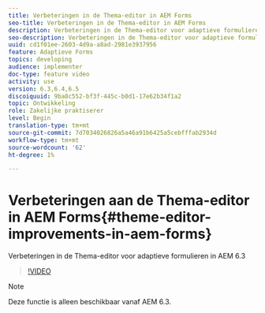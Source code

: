 ```yaml
---
title: Verbeteringen in de Thema-editor in AEM Forms
seo-title: Verbeteringen in de Thema-editor in AEM Forms
description: Verbeteringen in de Thema-editor voor adaptieve formulieren in AEM 6.3
seo-description: Verbeteringen in de Thema-editor voor adaptieve formulieren in AEM 6.3
uuid: cd1f01ee-2603-4d9a-a8ad-2981e3937956
feature: Adaptieve Forms
topics: developing
audience: implementer
doc-type: feature video
activity: use
version: 6.3,6.4,6.5
discoiquuid: 9ba8c552-bf3f-445c-b0d1-17e62b34f1a2
topic: Ontwikkeling
role: Zakelijke praktiserer
level: Begin
translation-type: tm+mt
source-git-commit: 7d7034026826a5a46a91b6425a5cebfffab2934d
workflow-type: tm+mt
source-wordcount: '62'
ht-degree: 1%

---
```



# Verbeteringen aan de Thema-editor in AEM Forms{#theme-editor-improvements-in-aem-forms}

Verbeteringen in de Thema-editor voor adaptieve formulieren in AEM 6.3

>[!VIDEO](https://video.tv.adobe.com/v/19497?quality=9&learn=on)

>[!NOTE]
>
>Deze functie is alleen beschikbaar vanaf AEM 6.3.

